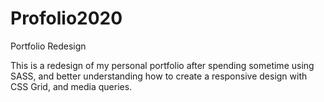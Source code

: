 # Profolio2020
Portfolio Redesign

This is a redesign of my personal portfolio after spending sometime using SASS, and better understanding how to create a responsive design with CSS Grid, and media queries.
